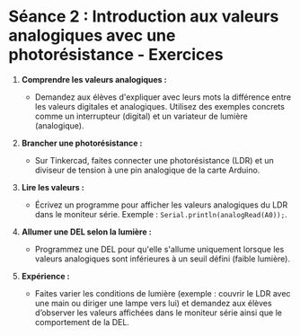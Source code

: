 # **Séance 2 : Introduction aux valeurs analogiques avec une photorésistance - Exercices**

1. **Comprendre les valeurs analogiques :**
   - Demandez aux élèves d'expliquer avec leurs mots la différence entre les valeurs digitales et analogiques. Utilisez des exemples concrets comme un interrupteur (digital) et un variateur de lumière (analogique).

2. **Brancher une photorésistance :**
   - Sur Tinkercad, faites connecter une photorésistance (LDR) et un diviseur de tension à une pin analogique de la carte Arduino.

3. **Lire les valeurs :**
   - Écrivez un programme pour afficher les valeurs analogiques du LDR dans le moniteur série. Exemple : `Serial.println(analogRead(A0));`.

4. **Allumer une DEL selon la lumière :**
   - Programmez une DEL pour qu'elle s'allume uniquement lorsque les valeurs analogiques sont inférieures à un seuil défini (faible lumière).

5. **Expérience :**
   - Faites varier les conditions de lumière (exemple : couvrir le LDR avec une main ou diriger une lampe vers lui) et demandez aux élèves d’observer les valeurs affichées dans le moniteur série ainsi que le comportement de la DEL.
